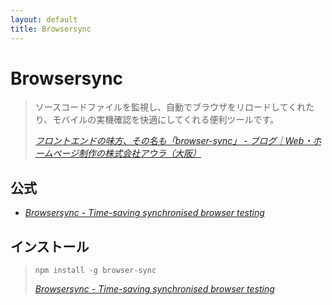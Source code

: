 ```yaml
---
layout: default
title: Browsersync
---
```

# Browsersync

> ソースコードファイルを監視し、自動でブラウザをリロードしてくれたり、モバイルの実機確認を快適にしてくれる便利ツールです。
> 
> <cite>[フロントエンドの味方、その名も「browser-sync」 - ブログ｜Web・ホームページ制作の株式会社アウラ（大阪）](https://www.aura-office.co.jp/blog/browser-sync/)</cite>



## 公式

- <cite>[Browsersync - Time-saving synchronised browser testing](https://browsersync.io/)</cite>



## インストール

>     npm install -g browser-sync
> 
> <cite>[Browsersync - Time-saving synchronised browser testing](https://browsersync.io/)</cite>
